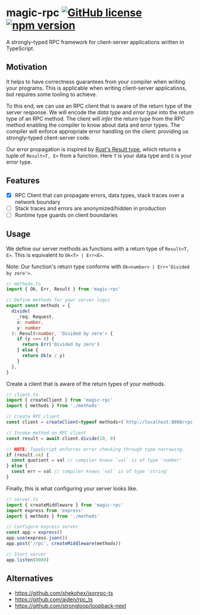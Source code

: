 # magic-rpc [![GitHub license](https://img.shields.io/badge/license-MIT-blue.svg)](https://github.com/abhayvatsa/magic-rpc/blob/master/LICENSE) [![npm version](https://img.shields.io/npm/v/magic-rpc.svg?style=flat)](https://www.npmjs.com/package/magic-rpc)

A strongly-typed RPC framework for client-server applications written in
TypeScript.

## Motivation

It helps to have correctness guarantees from your compiler when writing your
programs. This is applicable when writing client-server applications, but
requires some tooling to achieve.

To this end, we can use an RPC client that is aware of the return type of the
server response. We will encode the _data type_ and _error type_ into the return
type of an RPC method. The client will _infer_ the return type from the RPC
method enabling the compiler to know about data and error types. The compiler
will enforce appropriate error handling on the client: providing us
strongly-typed client-server code.

Our error propagation is inspired by
[Rust's Result type](https://doc.rust-lang.org/std/result/), which returns a
tuple of `Result<T, E>` from a function. Here `T` is your data type and `E` is
your error type.

## Features

- [x] RPC Client that can propagate errors, data types, stack traces over a
      network boundary
- [ ] Stack traces and errors are anonymized/hidden in production
- [ ] Runtime type guards on client boundaries

## Usage

We define our server methods as functions with a return type of `Result<T, E>`.
This is equivalent to `Ok<T> | Err<E>`.

Note: Our function's return type conforms with
`Ok<number> | Err<'Divided by zero'>`.

```typescript
// methods.ts
import { Ok, Err, Result } from 'magic-rpc'

// Define methods for your server logic
export const methods = {
  divide(
    _req: Request,
    x: number,
    y: number
  ): Result<number, 'Divided by zero'> {
    if (y === 0) {
      return Err('Divided by zero')
    } else {
      return Ok(x / y)
    }
  },
}
```

Create a client that is aware of the return types of your methods.

```typescript
// client.ts
import { createClient } from 'magic-rpc'
import { methods } from './methods'

// Create RPC client
const client = createClient<typeof methods>(`http://localhost:8080/rpc`)

// Invoke method on RPC client
const result = await client.divide(10, 0)

// NOTE: TypeScript enforces error checking through type narrowing.
if (result.ok) {
  const quotient = val // compiler knows `val` is of type 'number'
} else {
  const err = val // compiler knows `val` is of type 'string'
}
```

Finally, this is what configuring your server looks like.

```typescript
// server.ts
import { createMiddleware } from 'magic-rpc'
import express from 'express'
import { methods } from './methods'

// Configure express server
const app = express()
app.use(express.json())
app.post('/rpc', createMiddleware(methods))

// Start server
app.listen(8080)
```

## Alternatives

- https://github.com/shekohex/jsonrpc-ts
- https://github.com/aiden/rpc_ts
- https://github.com/strongloop/loopback-next
